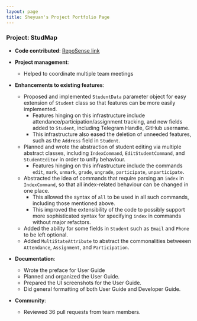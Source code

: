 ```yaml
---
layout: page
title: Sheyuan's Project Portfolio Page
---
```


### Project: StudMap

* **Code contributed**: [RepoSense link](https://nus-cs2103-ay2223s1.github.io/tp-dashboard/?search=piyotato)

* **Project management**:
  * Helped to coordinate multiple team meetings

* **Enhancements to existing features**:
  * Proposed and implemented `StudentData` parameter object for easy extension of `Student` class so that features can be more easily implemented.
    * Features hinging on this infrastructure include attendance/participation/assignment tracking, and new fields added to `Student`, including Telegram Handle, GitHub username.
    * This infrastructure also eased the deletion of unneeded features, such as the `Address` field in `Student`.
  * Planned and wrote the abstraction of student editing via multiple abstract classes, including `IndexCommand`, `EditStudentCommand`, and `StudentEditor` in order to unify behaviour. 
    * Features hinging on this infrastructure include the commands `edit`, `mark`, `unmark`, `grade`, `ungrade`, `participate`, `unparticipate`.
  * Abstracted the idea of commands that require parsing an `index` in `IndexCommand`, so that all index-related behaviour can be changed in one place.
    * This allowed the syntax of `all` to be used in all such commands, including those mentioned above.
    * This improved the extensibility of the code to possibly support more sophisticated syntax for specifying `index` in commands without major refactors.
  * Added the ability for some fields in `Student` such as `Email` and `Phone` to be left optional.
  * Added `MultiStateAttribute` to abstract the commonalities betweeen `Attendance`, `Assignment`, and `Participation`.

* **Documentation**:
  * Wrote the preface for User Guide
  * Planned and organized the User Guide.
  * Prepared the UI screenshots for the User Guide.
  * Did general formatting of both User Guide and Developer Guide.

* **Community**:
  * Reviewed 36 pull requests from team members.


